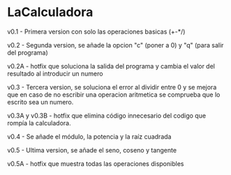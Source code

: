 # LaCalculadora

v0.1 - Primera version con solo las operaciones basicas (+-*/)

v0.2 - Segunda version, se añade la opcion "c" (poner a 0) y "q" (para salir del programa)

v0.2A - hotfix que soluciona la salida del programa y cambia el valor del resultado al introducir un numero

v0.3 - Tercera version, se soluciona el error al dividir entre 0 y se mejora que en caso de no escribir una operacion aritmetica se comprueba que lo escrito sea un numero.

v0.3A y v0.3B - hotfix que elimina código innecesario del codigo que rompía la calculadora.

v0.4 - Se añade el módulo, la potencia y la raíz cuadrada

v0.5 - Ultima version, se añade el seno, coseno y tangente

v0.5A - hotfix que muestra todas las operaciones disponibles
